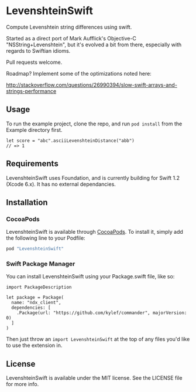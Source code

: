 # LevenshteinSwift

Compute Levenshtein string differences using swift.

Started as a direct port of Mark Aufflick's Objective-C "NSString+Levenshtein", but it's evolved a bit from there, especially with regards to Swiftian idioms.

Pull requests welcome.

Roadmap? Implement some of the optimizations noted here:

http://stackoverflow.com/questions/26990394/slow-swift-arrays-and-strings-performance

## Usage

To run the example project, clone the repo, and run `pod install` from the Example directory first.

    let score = "abc".asciiLevenshteinDistance("abb")
    // => 1

## Requirements

LevenshteinSwift uses Foundation, and is currently building for Swift 1.2 (Xcode 6.x). It has no external dependancies. 

## Installation

### CocoaPods

LevenshteinSwift is available through [CocoaPods](http://cocoapods.org). To install
it, simply add the following line to your Podfile:

```ruby
pod "LevenshteinSwift"
```

### Swift Package Manager

You can install LevenshteinSwift using your Package.swift file, like so:

    import PackageDescription
    
    let package = Package(
      name: "ndx_client",
      dependencies: [
        .Package(url: "https://github.com/kylef/commander", majorVersion: 0)
      ]
    )

Then just throw an `import LevenshteinSwift` at the top of any files you'd like to use the extension in.

## License

LevenshteinSwift is available under the MIT license. See the LICENSE file for more info.
